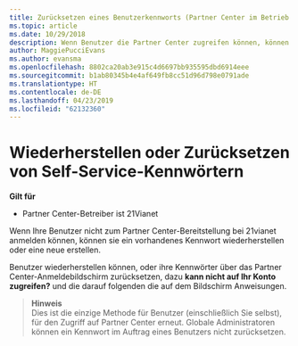 ```yaml
---
title: Zurücksetzen eines Benutzerkennworts (Partner Center im Betrieb über 21Vianet)
ms.topic: article
ms.date: 10/29/2018
description: Wenn Benutzer die Partner Center zugreifen können, können sie wiederhergestellt oder ihre Kennwörter über den Anmeldebildschirm zurücksetzen.
author: MaggiePucciEvans
ms.author: evansma
ms.openlocfilehash: 8802ca20ab3e915c4d6697bb935595dbd6914eee
ms.sourcegitcommit: b1ab80345b4e4af649fb8cc51d96d798e0791ade
ms.translationtype: HT
ms.contentlocale: de-DE
ms.lasthandoff: 04/23/2019
ms.locfileid: "62132360"
---
```

# <a name="user-self-service-password-recover-or-reset"></a>Wiederherstellen oder Zurücksetzen von Self-Service-Kennwörtern

**Gilt für**

-   Partner Center-Betreiber ist 21Vianet


Wenn Ihre Benutzer nicht zum Partner Center-Bereitstellung bei 21vianet anmelden können, können sie ein vorhandenes Kennwort wiederherstellen oder eine neue erstellen. 

Benutzer wiederherstellen können, oder ihre Kennwörter über das Partner Center-Anmeldebildschirm zurücksetzen, dazu **kann nicht auf Ihr Konto zugreifen?** und die darauf folgenden die auf dem Bildschirm Anweisungen. 

>**Hinweis**<br>Dies ist die einzige Methode für Benutzer (einschließlich Sie selbst), für den Zugriff auf Partner Center erneut. Globale Administratoren können ein Kennwort im Auftrag eines Benutzers nicht zurücksetzen.



 





